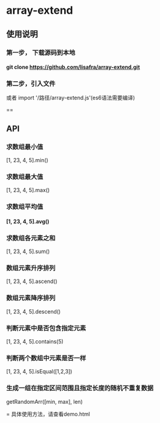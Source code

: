 # array-extend
## 使用说明
### 第一步， 下载源码到本地
#### git clone  https://github.com/lisafra/array-extend.git
### 第二步，引入文件
<script src="array-extend.js"></script>  或者  import '/路径/array-extend.js'(es6语法需要编译)
==

## API
### 求数组最小值
[1, 23, 4, 5].min()

### 求数组最大值
[1, 23, 4, 5].max()

### 求数组平均值
#### [1, 23, 4, 5].avg()

### 求数组各元素之和
[1, 23, 4, 5].sum()

### 数组元素升序排列
[1, 23, 4, 5].ascend()

### 数组元素降序排列
[1, 23, 4, 5].descend()

### 判断元素中是否包含指定元素
[1, 23, 4, 5].contains(5)

### 判断两个数组中元素是否一样
 [1, 23, 4, 5].isEqual([1,2,3])

### 生成一组在指定区间范围且指定长度的随机不重复数据
getRandomArr([min, max], len)

=
具体使用方法，请查看demo.html

